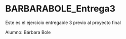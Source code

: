 # BARBARABOLE_Entrega3
Este es el ejercicio entregable 3 previo al proyecto final

Alumno: Bárbara Bole